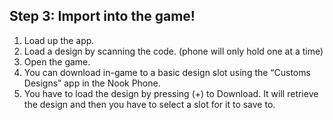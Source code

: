 ## Step 3: Import into the game!

1. Load up the app.
2. Load a design by scanning the code. (phone will only hold one at a time)
3. Open the game.
4. You can download in-game to a basic design slot using the “Customs Designs” app in the Nook Phone.
5. You have to load the design by pressing (+) to Download. It will retrieve the design and then you have to select a slot for it to save to.
